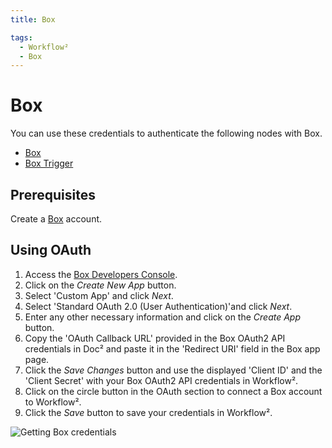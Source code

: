```yaml
---
title: Box

tags:
  - Workflow²
  - Box
---
```


# Box

You can use these credentials to authenticate the following nodes with Box.
- [Box](/workflow/integrations/nodes/n8n-nodes-base.box/)
- [Box Trigger](/workflow/integrations/trigger-nodes/n8n-nodes-base.boxTrigger/)

## Prerequisites

Create a [Box](https://www.box.com/) account.

## Using OAuth


1. Access the [Box Developers Console](https://app.box.com/developers/console).
2. Click on the *Create New App* button.
3. Select 'Custom App' and click *Next*.
4. Select 'Standard OAuth 2.0 (User Authentication)'and click *Next*.
5. Enter any other necessary information and click on the *Create App* button.
6. Copy the 'OAuth Callback URL' provided in the Box OAuth2 API credentials in Doc² and paste it in the 'Redirect URI' field in the Box app page.
7. Click the *Save Changes* button and use the displayed 'Client ID' and the 'Client Secret' with your Box OAuth2 API credentials in Workflow².
10. Click on the circle button in the OAuth section to connect a Box account to Workflow².
11. Click the *Save* button to save your credentials in Workflow².

![Getting Box credentials](/_images/integrations/credentials/box/using-oauth.gif)
